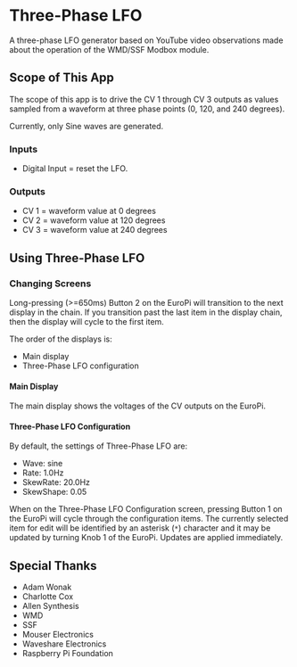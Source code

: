 # Three-Phase LFO

A three-phase LFO generator based on YouTube video observations made about the operation of the WMD/SSF Modbox module.

## Scope of This App

The scope of this app is to drive the CV 1 through CV 3 outputs as values sampled from a waveform at three phase points (0, 120, and 240 degrees).

Currently, only Sine waves are generated.

### Inputs

- Digital Input = reset the LFO.

### Outputs

- CV 1 = waveform value at 0 degrees
- CV 2 = waveform value at 120 degrees
- CV 3 = waveform value at 240 degrees

## Using Three-Phase LFO

### Changing Screens

Long-pressing (>=650ms) Button 2 on the EuroPi will transition to the next display in the chain. If you transition past the last item in the display chain, then the display will cycle to the first item.

The order of the displays is:
- Main display
- Three-Phase LFO configuration

#### Main Display

The main display shows the voltages of the CV outputs on the EuroPi.

#### Three-Phase LFO Configuration

By default, the settings of Three-Phase LFO are:
- Wave: sine
- Rate: 1.0Hz
- SkewRate: 20.0Hz
- SkewShape: 0.05

When on the Three-Phase LFO Configuration screen, pressing Button 1 on the EuroPi will cycle through the configuration items. The currently selected item for edit will be identified by an asterisk (`*`) character and it may be updated by turning Knob 1 of the EuroPi. Updates are applied immediately.

## Special Thanks

- Adam Wonak
- Charlotte Cox
- Allen Synthesis
- WMD
- SSF
- Mouser Electronics
- Waveshare Electronics
- Raspberry Pi Foundation
